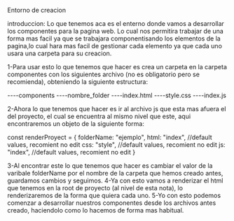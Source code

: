 Entorno de creacion

introduccion:
Lo que tenemos aca es el enterno donde vamos a desarrollar los componentes para la pagina web.
Lo cual nos permitira trabajar de una forma mas facil ya que se trabajara componentisando los elementos de la pagina,lo cual hara mas facil de gestionar cada elemento ya que cada uno usara una carpeta para su creacion.

1-Para usar esto lo que tenemos que hacer es crea un carpeta en la carpeta componentes con los siguientes archivo (no es obligatorio pero se recomienda), obteniendo la siguiente estructura:

----components
    ----nombre_folder
        ----index.html
        ----style.css
        ----index.js

2-Ahora lo que tenemos que hacer es ir al archivo js que esta mas afuera el del proyecto, el cual se encuentra al mismo nivel que este, aqui encontraremos un objeto de la siguiente forma:

const renderProyect = {
  folderName: "ejemplo",
  html: "index", //default values, recomient no edit
  css: "style", //default values, recomient no edit
  js: "index", //default values, recomient no edit
}

3-Al encontrar este lo que tenemos que hacer es cambiar el valor de la varibale folderName por el nombre de la carpeta que hemos creado antes, guardamos cambios y seguimos.
4-Ya con esto vamos a renderizar el html que tenemos en la root de proyecto (al nivel de esta nota), lo renderizaremos de la forma que quiera cada uno.
5-Yo con esto podemos comenzar a desarrollar nuestros componentes desde los archivos antes creado, haciendolo como lo hacemos de forma mas habitual.